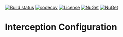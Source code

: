 [![Build status](https://ci.appveyor.com/api/projects/status/wh7x0lml55c483st/branch/master?svg=true)](https://ci.appveyor.com/project/IoC-Unity/interception-configuration/branch/master)
[![codecov](https://codecov.io/gh/unitycontainer/interception-configuration/branch/master/graph/badge.svg)](https://codecov.io/gh/unitycontainer/interception-configuration)
[![License](https://img.shields.io/badge/license-apache%202.0-60C060.svg)](https://github.com/unitycontainer/interception-configuration/blob/master/LICENSE)
[![NuGet](https://img.shields.io/nuget/dt/Unity.Interception.Configuration.svg)](https://www.nuget.org/packages/Unity.Interception.Configuration)
[![NuGet](https://img.shields.io/nuget/v/Unity.Interception.Configuration.svg)](https://www.nuget.org/packages/Unity.Interception.Configuration)

# Interception Configuration
